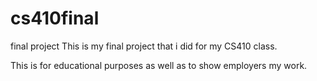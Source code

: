 # cs410final
final project
This is my final project that i did for my CS410 class. 

This is for educational purposes as well as to show employers my work.
